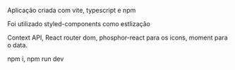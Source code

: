 Aplicação criada com vite, typescript e npm 

Foi utilizado styled-components como estlização

Context API, React router dom, phosphor-react para os icons, moment para o data.

npm i, 
npm run dev
